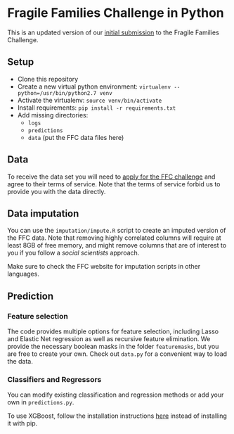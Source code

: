 # Fragile Families Challenge in Python

This is an updated version of our [initial submission](https://github.com/fragilefamilieschallenge/open-source-submissions/tree/master/samantha_malte%20-%2050%20submission) to the Fragile Families Challenge.

## Setup

- Clone this repository
- Create a new virtual python environment: `virtualenv --python=/usr/bin/python2.7 venv`
- Activate the virtualenv: `source venv/bin/activate`
- Install requirements: `pip install -r requirements.txt`
- Add missing directories:
  - `logs`
  - `predictions`
  - `data` (put the FFC data files here)

## Data

To receive the data set you will need to [apply for the FFC challenge](http://www.fragilefamilieschallenge.org/apply/) and agree to their terms of service.
Note that the terms of service forbid us to provide you with the data directly.

## Data imputation

You can use the `imputation/impute.R` script to create an imputed version of the FFC data.
Note that removing highly correlated columns will require at least 8GB of free memory, and might remove columns that are of interest to you if you follow a *social scientists* approach.

Make sure to check the FFC website for imputation scripts in other languages.

## Prediction

### Feature selection

The code provides multiple options for feature selection, including Lasso and Elastic Net regression as well as recursive feature elimination.
We provide the necessary boolean masks in the folder `featuremasks`, but you are free to create your own.
Check out `data.py` for a convenient way to load the data.

### Classifiers and Regressors

You can modify existing classification and regression methods or add your own in `predictions.py`.

To use XGBoost, follow the installation instructions [here](https://xgboost.readthedocs.io/en/latest/build.html#building-on-ubuntu-debian) instead of installing it with pip.

